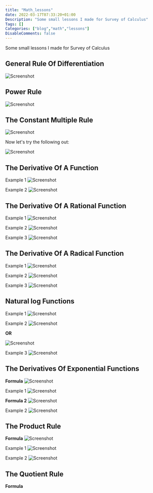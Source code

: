 ```yaml
---
title: "Math_lessons"
date: 2022-03-17T07:33:20+01:00
Description: "Some small lessons I made for Survey of Calculus"
Tags: []
Categories: ["blog","math","lessons"]
DisableComments: false
---
```

Some small lessons I made for Survey of Calculus
<!--more-->
## General Rule Of Differentiation

![Screenshot](/images/math_img/constant.jpg)

## Power Rule

![Screenshot](/images/math_img/2.jpg)

## The Constant Multiple Rule

![Screenshot](/images/math_img/3.jpg)

Now let's try the following out:

![Screenshot](/images/math_img/4.jpg)

## The Derivative Of A Function

Example 1
![Screenshot](/images/math_img/5.jpg)

Example 2
![Screenshot](/images/math_img/6.jpg)

## The Derivative Of A Rational Function

Example 1
![Screenshot](/images/math_img/7.jpg)

Example 2
![Screenshot](/images/math_img/8.jpg)

Example 3
![Screenshot](/images/math_img/9.jpg)

## The Derivative Of A Radical Function

Example 1
![Screenshot](/images/math_img/10.jpg)

Example 2
![Screenshot](/images/math_img/11.jpg)

Example 3
![Screenshot](/images/math_img/12.jpg)

## Natural log Functions

Example 1
![Screenshot](/images/math_img/13.jpg)

Example 2
![Screenshot](/images/math_img/14.jpg)

**OR**

![Screenshot](/images/math_img/15.jpg)

Example 3
![Screenshot](/images/math_img/16.jpg)

## The Derivatives Of Exponential Functions

**Formula**
![Screenshot](/images/math_img/17.jpg)

Example 1
![Screenshot](/images/math_img/18.jpg)

**Formula 2**
![Screenshot](/images/math_img/19.jpg)

Example 2
![Screenshot](/images/math_img/20.jpg)

## The Product Rule

**Formula**
![Screenshot](/images/math_img/21.jpg)

Example 1
![Screenshot](/images/math_img/22.jpg)

Example 2
![Screenshot](/images/math_img/23.jpg)

## The Quotient Rule

**Formula**